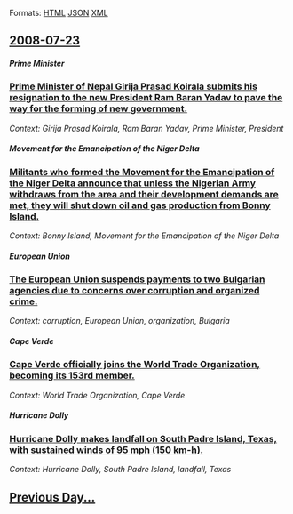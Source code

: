 
Formats: [HTML](2008/07/23/index.html)  [JSON](2008/07/23/index.json)  [XML](2008/07/23/index.xml)  

## [2008-07-23](/news/2008/07/23/index.md)

##### Prime Minister
### [ Prime Minister of Nepal Girija Prasad Koirala submits his resignation to the new President Ram Baran Yadav to pave the way for the forming of new government. ](/news/2008/07/23/prime-minister-of-nepal-girija-prasad-koirala-submits-his-resignation-to-the-new-president-ram-baran-yadav-to-pave-the-way-for-the-forming.md)
_Context: Girija Prasad Koirala, Ram Baran Yadav, Prime Minister, President_

##### Movement for the Emancipation of the Niger Delta
### [ Militants who formed the Movement for the Emancipation of the Niger Delta announce that unless the Nigerian Army withdraws from the area and their development demands are met, they will shut down oil and gas production from Bonny Island. ](/news/2008/07/23/militants-who-formed-the-movement-for-the-emancipation-of-the-niger-delta-announce-that-unless-the-nigerian-army-withdraws-from-the-area-an.md)
_Context: Bonny Island, Movement for the Emancipation of the Niger Delta_

##### European Union
### [ The European Union suspends payments to two Bulgarian agencies due to concerns over corruption and organized crime. ](/news/2008/07/23/the-european-union-suspends-payments-to-two-bulgarian-agencies-due-to-concerns-over-corruption-and-organized-crime.md)
_Context: corruption, European Union, organization, Bulgaria_

##### Cape Verde
### [ Cape Verde officially joins the World Trade Organization, becoming its 153rd member. ](/news/2008/07/23/cape-verde-officially-joins-the-world-trade-organization-becoming-its-153rd-member.md)
_Context: World Trade Organization, Cape Verde_

##### Hurricane Dolly
### [ Hurricane Dolly makes landfall on South Padre Island, Texas, with sustained winds of 95 mph (150 km-h). ](/news/2008/07/23/hurricane-dolly-makes-landfall-on-south-padre-island-texas-with-sustained-winds-of-95-mph-150-km-h.md)
_Context: Hurricane Dolly, South Padre Island, landfall, Texas_

## [Previous Day...](/news/2008/07/22/index.md)


